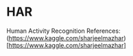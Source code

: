 # HAR
Human Activity Recognition
References:  
(https://www.kaggle.com/sharjeelmazhar)[https://www.kaggle.com/sharjeelmazhar]
